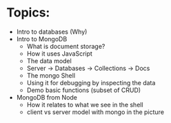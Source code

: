 # Topics:

* Intro to databases (Why)
* Intro to MongoDB
  * What is document storage?
  * How it uses JavaScript
  * The data model
  * Server -> Databases -> Collections -> Docs
  * The mongo Shell
  * Using it for debugging by inspecting the data
  * Demo basic functions (subset of CRUD)
* MongoDB from Node
  * How it relates to what we see in the shell
  * client vs server model with mongo in the picture

